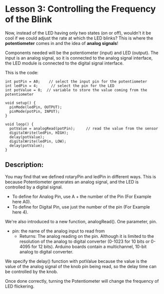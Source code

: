 # Lesson 3: Controlling the Frequency of the Blink

Now, instead of the LED having only two states (on or off), wouldn't it be cool if we could adjust the rate at which the LED blinks? This is where the **potentiometer** comes in and the idea of **analog signals**!

Components needed will be the potentiometer (input) and LED (output). The input is an analog signal, so it is connected to the analog signal interface, the LED module is connected to the digital signal interface. 

This is the code:
```
int potPin = A0;    // select the input pin for the potentiometer
int ledPin = 4;      // select the pin for the LED
int potValue = 0;  // variable to store the value coming from the potentiometer

void setup() {
  pinMode(ledPin, OUTPUT);
  pinMode(potPin, INPUT);
}

void loop() {
  potValue = analogRead(potPin);     // read the value from the sensor
  digitalWrite(ledPin, HIGH);
  delay(potValue);
  digitalWrite(ledPin, LOW);
  delay(potValue);
}
```

## Description:
You may find that we defined rotaryPin and ledPin in different ways. This is because Potentiometer generates an analog signal, and the LED is controlled by a digital signal.
- To define for Analog Pin, use A + the number of the Pin (For Example here A0).
- To define for Digital Pin, use just the number of the pin (For Example here 4).

We're also introduced to a new function, analogRead(). One parameter, pin.
- pin: the name of the analog input to read from
    - Returns: The analog reading on the pin. Although it is limited to the resolution of the analog to digital converter (0-1023 for 10 bits or 0-4095 for 12 bits). Arduino boards contain a multichannel, 10-bit analog to digital converter.

 We specify the delay() function with potValue because the value is the value of the analog signal of the knob pin being read, so the delay time can be controlled by the knob.

 Once done correctly, turning the Potentiometer will change the frequency of LED flickering.
